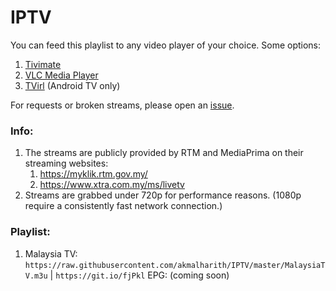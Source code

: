 # IPTV
You can feed this playlist to any video player of your choice. Some options:
1. [Tivimate](https://play.google.com/store/apps/details?id=ar.tvplayer.tv&hl=en)
2. [VLC Media Player](https://www.videolan.org/vlc/index.html)
3. [TVirl](https://play.google.com/store/apps/details?id=by.stari4ek.tvirl&hl=en) (Android TV only)

For requests or broken streams, please open an [issue](https://github.com/akmalharith/IPTV/issues).

### Info:
1. The streams are publicly provided by RTM and MediaPrima on their streaming websites:
    1. https://myklik.rtm.gov.my/
    1. https://www.xtra.com.my/ms/livetv
1. Streams are grabbed under 720p for performance reasons. (1080p require a consistently fast network connection.)

### Playlist:
1. Malaysia TV: `https://raw.githubusercontent.com/akmalharith/IPTV/master/MalaysiaTV.m3u` | `https://git.io/fjPkl` 
EPG: (coming soon)
